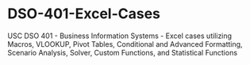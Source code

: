 # DSO-401-Excel-Cases
USC DSO 401 - Business Information Systems - Excel cases utilizing Macros, VLOOKUP, Pivot Tables, Conditional and Advanced Formatting, Scenario Analysis, Solver, Custom Functions, and Statistical Functions
